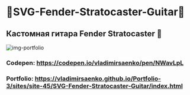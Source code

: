 # 🎸SVG-Fender-Stratocaster-Guitar🎸

## Кастомная гитара Fender Stratocaster 🎸

![img-portfolio](https://user-images.githubusercontent.com/56477695/146991922-4e3cc3b5-bae9-4aa4-b70f-1d2b6d242dea.jpg)

### Codepen: https://codepen.io/vladimirsaenko/pen/NWavLpL

### Portfolio: https://vladimirsaenko.github.io/Portfolio-3/sites/site-45/SVG-Fender-Stratocaster-Guitar/index.html
